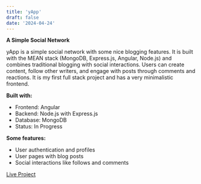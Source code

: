 ```yaml
---
title: 'yApp'
draft: false
date: '2024-04-24'
---
```


**A Simple Social Network**

yApp is a simple social network with some nice blogging features. It is built with the MEAN stack (MongoDB, Express.js, Angular, Node.js) and combines traditional blogging with social interactions. Users can create content, follow other writers, and engage with posts through comments and reactions. It is my first full stack project and has a very minimalistic frontend.

**Built with:**
- Frontend: Angular
- Backend: Node.js with Express.js
- Database: MongoDB
- Status: In Progress

**Some features:**
- User authentication and profiles
- User pages with blog posts
- Social interactions like follows and comments

[Live Project](https://yraschle.github.io/yAppClient)
